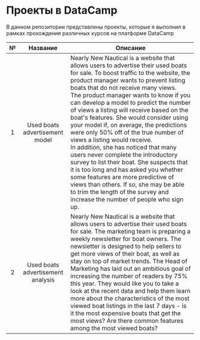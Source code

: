 # Проекты в DataCamp
В данном репозитории представлены проекты, которые я выполнил в рамках прохождения различных курсов на платформе DataCamp

| № | Название | Описание |
| :---: | :---: | --- |
| 1 | Used boats advertisement model | Nearly New Nautical is a website that allows users to advertise their used boats for sale. To boost traffic to the website, the product manager wants to prevent listing boats that do not receive many views. <br /> The product manager wants to know if you can develop a model to predict the number of views a listing will receive based on the boat's features. She would consider using your model if, on average, the predictions were only 50% off of the true number of views a listing would receive. <br /> In addition, she has noticed that many users never complete the introductory survey to list their boat. She suspects that it is too long and has asked you whether some features are more predictive of views than others. If so, she may be able to trim the length of the survey and increase the number of people who sign up. |
| 2 | Used boats advertisement analysis | Nearly New Nautical is a website that allows users to advertise their used boats for sale. The marketing team is preparing a weekly newsletter for boat owners. The newsletter is designed to help sellers to get more views of their boat, as well as stay on top of market trends. The Head of Marketing has laid out an ambitious goal of increasing the number of readers by 75% this year. They would like you to take a look at the recent data and help them learn more about the characteristics of the most viewed boat listings in the last 7 days - is it the most expensive boats that get the most views? Are there common features among the most viewed boats? |
